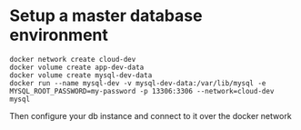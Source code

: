 # Setup a master database environment

```
docker network create cloud-dev
docker volume create app-dev-data
docker volume create mysql-dev-data
docker run --name mysql-dev -v mysql-dev-data:/var/lib/mysql -e MYSQL_ROOT_PASSWORD=my-password -p 13306:3306 --network=cloud-dev mysql
```

Then configure your db instance and connect to it over the docker network
